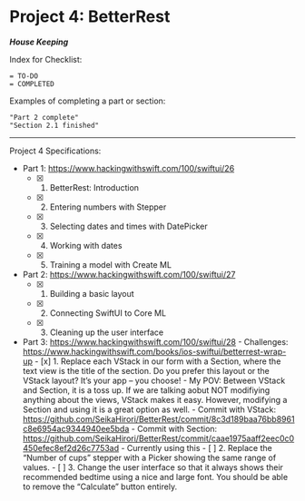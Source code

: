 #  Project 4: BetterRest


***House Keeping***

Index for Checklist:

    = TO-DO
    = COMPLETED

Examples of completing a part or section:

    "Part 2 complete"
    "Section 2.1 finished"

______
Project 4 Specifications:

- Part 1: https://www.hackingwithswift.com/100/swiftui/26
    - [x] 1. BetterRest: Introduction
    - [x] 2. Entering numbers with Stepper
    - [x] 3. Selecting dates and times with DatePicker
    - [x] 4. Working with dates
    - [x] 5. Training a model with Create ML

- Part 2: https://www.hackingwithswift.com/100/swiftui/27
    - [x] 1. Building a basic layout
    - [x] 2. Connecting SwiftUI to Core ML
    - [x] 3. Cleaning up the user interface

- Part 3: https://www.hackingwithswift.com/100/swiftui/28
        - Challenges: https://www.hackingwithswift.com/books/ios-swiftui/betterrest-wrap-up 
            - [x] 1. Replace each VStack in our form with a Section, where the text view is the title of the section. Do you prefer this layout or the VStack layout? It’s your app – you choose!
                    - My POV: Between VStack and Section, it is a toss up. If we are talking aobut NOT modifiying anything about the views, VStack makes it easy. However, modifying a Section and using it is a great option as well.
                        - Commit with VStack: https://github.com/SeikaHirori/BetterRest/commit/8c3d189baa76bb8961c8e6954ac9344940ee5bda
                        - Commit with Section: https://github.com/SeikaHirori/BetterRest/commit/caae1975aaff2eec0c0450efec8ef2d26c7753ad
                            - Currently using this
            - [ ] 2.  Replace the “Number of cups” stepper with a Picker showing the same range of values.
            - [ ] 3. Change the user interface so that it always shows their recommended bedtime using a nice and large font. You should be able to remove the “Calculate” button entirely.

